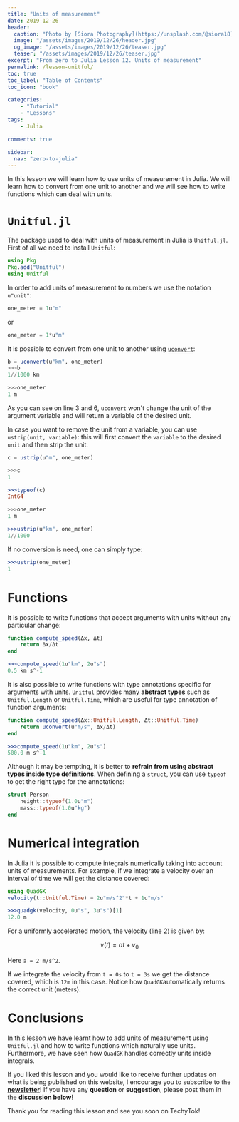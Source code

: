 ```yaml
---
title: "Units of measurement"
date: 2019-12-26
header:
  caption: "Photo by [Siora Photography](https://unsplash.com/@siora18) on [Unsplash](https://unsplash.com)"
  image: "/assets/images/2019/12/26/header.jpg"
  og_image: "/assets/images/2019/12/26/teaser.jpg"
  teaser: "/assets/images/2019/12/26/teaser.jpg"
excerpt: "From zero to Julia Lesson 12. Units of measurement"
permalink: /lesson-unitful/
toc: true
toc_label: "Table of Contents"
toc_icon: "book"

categories:
    - "Tutorial"
    - "Lessons"
tags:
    - Julia

comments: true

sidebar:
  nav: "zero-to-julia"
---
```


In this lesson we will learn how to use units of measurement in Julia. We will learn how to convert from one unit to another and we will see how to write functions which can deal with units.

# `Unitful.jl`

The package used to deal with units of measurement in Julia is `Unitful.jl`. First of all we need to install `Unitful`:

```julia
using Pkg
Pkg.add("Unitful")
using Unitful
```

In order to add units of measurement to numbers we use the notation `u"unit"`:

```julia
one_meter = 1u"m"
```

or 

```julia
one_meter = 1*u"m"
```

It is possible to convert from one unit to another using [`uconvert`](https://painterqubits.github.io/Unitful.jl/stable/conversion/):

```julia
b = uconvert(u"km", one_meter)
>>>b 
1//1000 km

>>>one_meter
1 m
```

As you can see on line 3 and 6, `uconvert` won't change the unit of the argument variable and will return a variable of the desired unit.

In case you want to remove the unit from a variable, you can use `ustrip(unit, variable)`: this will first convert the `variable` to the desired `unit` and then strip the unit.

```julia
c = ustrip(u"m", one_meter)

>>>c
1

>>>typeof(c)
Int64

>>>one_meter
1 m

>>>ustrip(u"km", one_meter)
1//1000
```

If no conversion is need, one can simply type:

```julia
>>>ustrip(one_meter)
1
```

# Functions

It is possible to write functions that accept arguments with units without any particular change:

```julia
function compute_speed(Δx, Δt)
    return Δx/Δt
end

>>>compute_speed(1u"km", 2u"s")
0.5 km s^-1
```

It is also possible to write functions with type annotations specific for arguments with units. `Unitful` provides many **abstract types** such as `Unitful.Length` or `Unitful.Time`, which are useful for type annotation of function arguments:

```julia
function compute_speed(Δx::Unitful.Length, Δt::Unitful.Time)
    return uconvert(u"m/s", Δx/Δt)
end

>>>compute_speed(1u"km", 2u"s")
500.0 m s^-1
```

Although it may be tempting, it is better to **refrain from using abstract types inside type definitions**. When defining a `struct`, you can use `typeof` to get the right type for the annotations: 

```julia
struct Person
    height::typeof(1.0u"m")
    mass::typeof(1.0u"kg")
end
```

# Numerical integration

In Julia it is possible to compute integrals numerically taking into account units of measurements. For example, if we integrate a velocity over an interval of time we will get the distance covered:

```julia
using QuadGK
velocity(t::Unitful.Time) = 2u"m/s^2"*t + 1u"m/s"

>>>quadgk(velocity, 0u"s", 3u"s")[1]
12.0 m
```

For a uniformly accelerated motion, the velocity (line 2) is given by:

$$ v(t)=a t + v_0$$

Here `a = 2 m/s^2`.

If we integrate the velocity from `t = 0s​`  to `t = 3s` we get the distance covered, which is `12m` in this case. Notice how `QuadGK`automatically returns the correct unit (meters). 


# Conclusions

In this lesson we have learnt how to add units of measurement using `Unitful.jl` and how to write functions which naturally use units. Furthermore, we have seen how `QuadGK` handles correctly units inside integrals.

If you liked this lesson and you would like to receive further updates on what is being published on this website, I encourage you to subscribe to the [**newsletter**]( https://techytok.com/newsletter/ )! If you have any **question** or **suggestion**, please post them in the **discussion below**!

Thank you for reading this lesson and see you soon on TechyTok!
